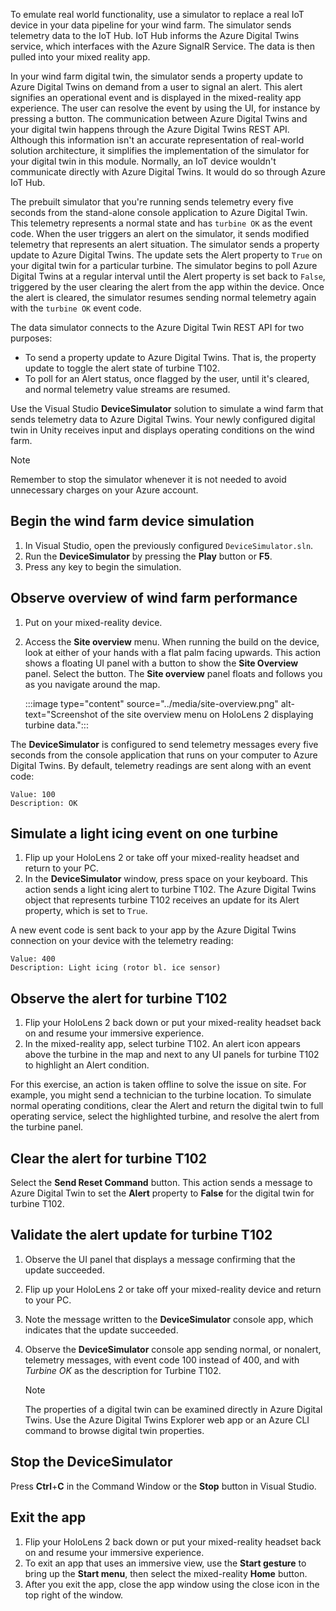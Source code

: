 To emulate real world functionality, use a simulator to replace a real IoT device in your data pipeline for your wind farm. The simulator sends telemetry data to the IoT Hub. IoT Hub informs the Azure Digital Twins service, which interfaces with the Azure SignalR Service. The data is then pulled into your mixed reality app.

In your wind farm digital twin, the simulator sends a property update to Azure Digital Twins on demand from a user to signal an alert. This alert signifies an operational event and is displayed in the mixed-reality app experience. The user can resolve the event by using the UI, for instance by pressing a button. The communication between Azure Digital Twins and your digital twin happens through the Azure Digital Twins REST API. Although this information isn't an accurate representation of real-world solution architecture, it simplifies the implementation of the simulator for your digital twin in this module. Normally, an IoT device wouldn't communicate directly with Azure Digital Twins. It would do so through Azure IoT Hub.

The prebuilt simulator that you're running sends telemetry every five seconds from the stand-alone console application to Azure Digital Twin. This telemetry represents a normal state and has `turbine OK` as the event code. When the user triggers an alert on the simulator, it sends modified telemetry that represents an alert situation. The simulator sends a property update to Azure Digital Twins. The update sets the Alert property to `True` on your digital twin for a particular turbine. The simulator begins to poll Azure Digital Twins at a regular interval until the Alert property is set back to `False`, triggered by the user clearing the alert from the app within the device. Once the alert is cleared, the simulator resumes sending normal telemetry again with the `turbine OK` event code.

The data simulator connects to the Azure Digital Twin REST API for two purposes:

* To send a property update to Azure Digital Twins. That is, the property update to toggle the alert state of turbine T102.
* To poll for an Alert status, once flagged by the user, until it's cleared, and normal telemetry value streams are resumed.

Use the Visual Studio **DeviceSimulator** solution to simulate a wind farm that sends telemetry data to Azure Digital Twins. Your newly configured digital twin in Unity receives input and displays operating conditions on the wind farm.

> [!NOTE]
> Remember to stop the simulator whenever it is not needed to avoid unnecessary charges on your Azure account.

## Begin the wind farm device simulation

1. In Visual Studio, open the previously configured `DeviceSimulator.sln`.
1. Run the **DeviceSimulator** by pressing the **Play** button or **F5**.
1. Press any key to begin the simulation.

## Observe overview of wind farm performance

1. Put on your mixed-reality device.
1. Access the **Site overview** menu. When running the build on the device, look at either of your hands with a flat palm facing upwards. This action shows a floating UI panel with a button to show the **Site Overview** panel. Select the button. The **Site overview** panel floats and follows you as you navigate around the map.

   :::image type="content" source="../media/site-overview.png" alt-text="Screenshot of the site overview menu on HoloLens 2 displaying turbine data.":::

The **DeviceSimulator** is configured to send telemetry messages every five seconds from the console application that runs on your computer to Azure Digital Twins. By default, telemetry readings are sent along with an event code:

```output
Value: 100
Description: OK
```

## Simulate a light icing event on one turbine

1. Flip up your HoloLens 2 or take off your mixed-reality headset and return to your PC.
1. In the **DeviceSimulator** window, press space on your keyboard. This action sends a light icing alert to turbine T102. The Azure Digital Twins object that represents turbine T102 receives an update for its Alert property, which is set to `True`.

A new event code is sent back to your app by the Azure Digital Twins connection on your device with the telemetry reading:

```output
Value: 400
Description: Light icing (rotor bl. ice sensor)
```

## Observe the alert for turbine T102

1. Flip your HoloLens 2 back down or put your mixed-reality headset back on and resume your immersive experience.
1. In the mixed-reality app, select turbine T102. An alert icon appears above the turbine in the map and next to any UI panels for turbine T102 to highlight an Alert condition.

For this exercise, an action is taken offline to solve the issue on site. For example, you might send a technician to the turbine location. To simulate normal operating conditions, clear the Alert and return the digital twin to full operating service, select the highlighted turbine, and resolve the alert from the turbine panel.

## Clear the alert for turbine T102

Select the **Send Reset Command** button. This action sends a message to Azure Digital Twin to set the **Alert** property to **False** for the digital twin for turbine T102.

## Validate the alert update for turbine T102

1. Observe the UI panel that displays a message confirming that the update succeeded.
1. Flip up your HoloLens 2 or take off your mixed-reality device and return to your PC.
1. Note the message written to the **DeviceSimulator** console app, which indicates that the update succeeded.
1. Observe the **DeviceSimulator** console app sending normal, or nonalert, telemetry messages, with event code 100 instead of 400, and with *Turbine OK* as the description for Turbine T102.

   > [!NOTE]
   > The properties of a digital twin can be examined directly in Azure Digital Twins. Use the Azure Digital Twins Explorer web app or an Azure CLI command to browse digital twin properties.

## Stop the DeviceSimulator

Press **Ctrl**+**C** in the Command Window or the **Stop** button in Visual Studio.

## Exit the app

1. Flip your HoloLens 2 back down or put your mixed-reality headset back on and resume your immersive experience.
1. To exit an app that uses an immersive view, use the **Start gesture** to bring up the **Start menu**, then select the mixed-reality **Home** button.
1. After you exit the app, close the app window using the close icon in the top right of the window.
